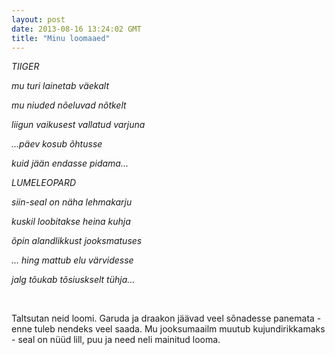 ```yaml
---
layout: post
date: 2013-08-16 13:24:02 GMT
title: "Minu loomaaed"
---
```

<p><em><span>TIIGER</span></em></p>
<p><em><strong id="docs-internal-guid-07087cd2-8749-e7cb-881c-18f03d64997d"><span></span></strong></em></p>
<p><em><span>mu turi lainetab v&auml;ekalt</span></em></p>
<p><em><span>mu niuded n&otilde;eluvad n&otilde;tkelt</span></em></p>
<p><em><span>liigun vaikusest vallatud varjuna</span></em></p>
<p><em><span>...p&auml;ev kosub &otilde;htusse &nbsp;&nbsp;&nbsp;&nbsp;&nbsp;</span></em></p>
<p><em><span>kuid j&auml;&auml;n endasse pidama...</span></em></p>
<p><em><strong><span></span></strong></em></p>
<p><em><span>LUMELEOPARD</span></em></p>
<p><em><strong><span></span></strong></em></p>
<p><em><span>siin-seal on n&auml;ha lehmakarju</span></em></p>
<p><em><span>kuskil loobitakse heina kuhja</span></em></p>
<p><em><span>&otilde;pin alandlikkust jooksmatuses</span></em></p>
<p><em><span>&hellip; hing mattub elu v&auml;rvidesse </span></em></p>
<p><em><span>jalg t&otilde;ukab t&otilde;siuskselt t&uuml;hja...</span></em></p>
<p><span>&nbsp;</span></p>
<p><span>Taltsutan neid loomi. Garuda ja draakon j&auml;&auml;vad veel s&otilde;nadesse panemata - enne tuleb nendeks veel saada. Mu jooksumaailm muutub kujundirikkamaks - seal on n&uuml;&uuml;d lill, puu ja need neli mainitud looma. </span></p>